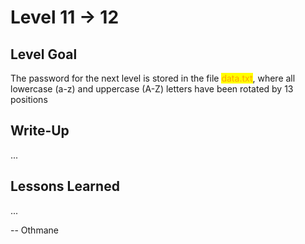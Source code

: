 # Level 11 → 12

## Level Goal

The password for the next level is stored in the file <mark style="color:orange;">data.txt</mark>, where all lowercase (a-z) and uppercase (A-Z) letters have been rotated by 13 positions



## Write-Up

...



## Lessons Learned

...



\-- Othmane



